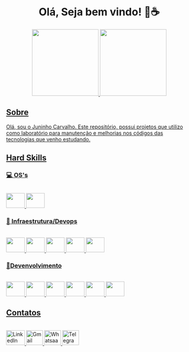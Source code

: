 <h1 align="center"> Olá, Seja bem vindo! 👋☕ </h1>

<div align="center">
  <a href="https://github.com/jacivaldocarvalho">
  <img height="180em" src="https://github-readme-stats.vercel.app/api?username=jacivaldocarvalho&show_icons=true&theme=dark&include_all_commits=true&count_private=true"/>
  <img height="180em" src="https://github-readme-stats.vercel.app/api/top-langs/?username=jacivaldocarvalho&layout=compact&langs_count=10&theme=dark"/>
</div>
  
## Sobre
Olá, sou o Juninho Carvalho. Este repositório, possui projetos que utilizo como laboratório para manutenção e melhorias nos códigos das tecnologias que venho estudando.
  
## Hard Skills

 ### 💻 OS's
 <div style="display: inline_block"<><br>
  <img width="50" height="40" src="https://cdn.jsdelivr.net/gh/devicons/devicon@latest/icons/linux/linux-original.svg" />
  <img width="50" height="40" src="https://cdn.jsdelivr.net/gh/devicons/devicon@latest/icons/windows11/windows11-original.svg" />            
 </div>

### 🔧 Infraestrutura/Devops
 <div style="display: inline_block"<><br>
   <img width="50" height="40" src="https://cdn.jsdelivr.net/gh/devicons/devicon@latest/icons/bash/bash-original.svg""/> 
  <img width="50" height="40" src="https://cdn.jsdelivr.net/gh/devicons/devicon/icons/git/git-original.svg" /> 
  <img width="50" height="40" src="https://cdn.jsdelivr.net/gh/devicons/devicon/icons/docker/docker-original-wordmark.svg" />
  <img width="50" height="40" src="https://cdn.jsdelivr.net/gh/devicons/devicon/icons/kubernetes/kubernetes-plain-wordmark.svg" />      
  <img width="50" height="40" src="https://cdn.jsdelivr.net/gh/devicons/devicon/icons/terraform/terraform-original.svg" />               
 </div>

### 👾Devenvolvimento
<div style="display: inline_block"><br>
  <img width="50" height="40" src="https://cdn.jsdelivr.net/gh/devicons/devicon/icons/c/c-original.svg" />
  <img width="50" height="40" src="https://cdn.jsdelivr.net/gh/devicons/devicon/icons/python/python-original.svg" />   
  <img width="50" height="40" src="https://cdn.jsdelivr.net/gh/devicons/devicon/icons/react/react-original.svg">
  <img width="50" height="40" src="https://cdn.jsdelivr.net/gh/devicons/devicon/icons/html5/html5-original.svg">
  <img width="50" height="40" src="https://cdn.jsdelivr.net/gh/devicons/devicon/icons/css3/css3-original.svg">
  <img width="50" height="40" src="https://cdn.jsdelivr.net/gh/devicons/devicon/icons/javascript/javascript-original.svg">
</div>

 ## Contatos
  <div style="display: inline_block"<><br>

  <a href="https://www.linkedin.com/in/jacivaldocarvalho/" target="_blank">
    <img width="50" height="40" src="https://cdn.jsdelivr.net/gh/devicons/devicon@latest/icons/linkedin/linkedin-original.svg" alt="LinkedIn"/>
  </a>

   <a href="mailto:jacivaldocarvalho@gmail.com" target="_blank">
    <img width="45" height="40" src="https://github.com/user-attachments/assets/40b4ba5d-89cb-4b2c-8428-5a1c86c77c94" alt="Gmail"/>
  </a>
  
  <a href="https://api.whatsapp.com/send/?phone=5591983476145" target="_blank">
    <img width="45" height="40" src="https://github.com/user-attachments/assets/4a185b4b-a0c1-45df-92e3-e48c27e5302c" alt="Whatsaap"/>
  </a>

  <a href="https://t.me/jacivaldocarvalho" target="_blank">
    <img width="45" height="40" src="https://github.com/user-attachments/assets/08f7f689-3c30-424a-ae6d-a560e534bd8a" alt="Telegram"/>
  </a>

 </div>
 
<!--
 ![Snake animation](https://github.com/jacivaldocarvalho/jacivaldocarvalho/blob/output/github-contribution-grid-snake.svg)

 

**jacivaldocarvalho/jacivaldocarvalho** is a ✨ _special_ ✨ repository because its `README.md` (this file) appears on your GitHub profile.

Here are some ideas to get you started:

- 🔭 I’m currently working on ...
- 🌱 I’m currently learning ...
- 👯 I’m looking to collaborate on ...
- 🤔 I’m looking for help with ...
- 💬 Ask me about ...
- 📫 How to reach me: ...
- 😄 Pronouns: ...
- ⚡ Fun fact: ...
-->
